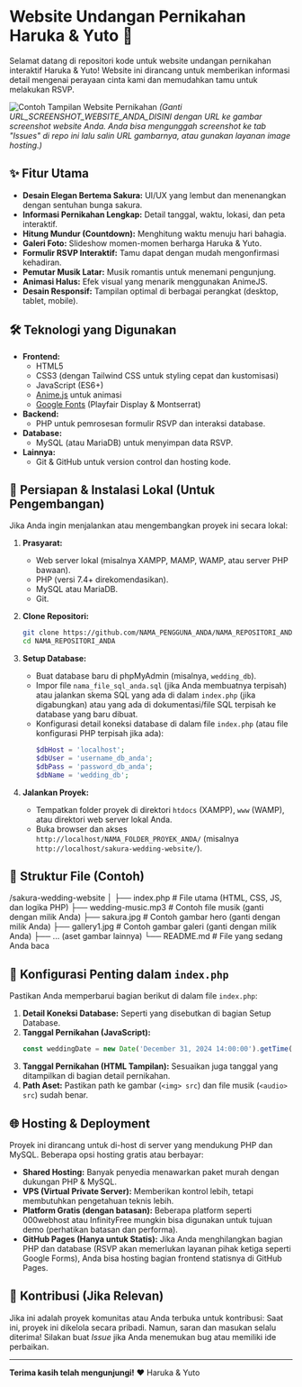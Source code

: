 # Website Undangan Pernikahan Haruka & Yuto 🌸

Selamat datang di repositori kode untuk website undangan pernikahan interaktif Haruka & Yuto! Website ini dirancang untuk memberikan informasi detail mengenai perayaan cinta kami dan memudahkan tamu untuk melakukan RSVP.

![Contoh Tampilan Website Pernikahan](URL_SCREENSHOT_WEBSITE_ANDA_DISINI)
*(Ganti URL_SCREENSHOT_WEBSITE_ANDA_DISINI dengan URL ke gambar screenshot website Anda. Anda bisa mengunggah screenshot ke tab "Issues" di repo ini lalu salin URL gambarnya, atau gunakan layanan image hosting.)*

## ✨ Fitur Utama

*   **Desain Elegan Bertema Sakura:** UI/UX yang lembut dan menenangkan dengan sentuhan bunga sakura.
*   **Informasi Pernikahan Lengkap:** Detail tanggal, waktu, lokasi, dan peta interaktif.
*   **Hitung Mundur (Countdown):** Menghitung waktu menuju hari bahagia.
*   **Galeri Foto:** Slideshow momen-momen berharga Haruka & Yuto.
*   **Formulir RSVP Interaktif:** Tamu dapat dengan mudah mengonfirmasi kehadiran.
*   **Pemutar Musik Latar:** Musik romantis untuk menemani pengunjung.
*   **Animasi Halus:** Efek visual yang menarik menggunakan AnimeJS.
*   **Desain Responsif:** Tampilan optimal di berbagai perangkat (desktop, tablet, mobile).

## 🛠️ Teknologi yang Digunakan

*   **Frontend:**
    *   HTML5
    *   CSS3 (dengan Tailwind CSS untuk styling cepat dan kustomisasi)
    *   JavaScript (ES6+)
    *   [Anime.js](https://animejs.com/) untuk animasi
    *   [Google Fonts](https://fonts.google.com/) (Playfair Display & Montserrat)
*   **Backend:**
    *   PHP untuk pemrosesan formulir RSVP dan interaksi database.
*   **Database:**
    *   MySQL (atau MariaDB) untuk menyimpan data RSVP.
*   **Lainnya:**
    *   Git & GitHub untuk version control dan hosting kode.

## 🚀 Persiapan & Instalasi Lokal (Untuk Pengembangan)

Jika Anda ingin menjalankan atau mengembangkan proyek ini secara lokal:

1.  **Prasyarat:**
    *   Web server lokal (misalnya XAMPP, MAMP, WAMP, atau server PHP bawaan).
    *   PHP (versi 7.4+ direkomendasikan).
    *   MySQL atau MariaDB.
    *   Git.

2.  **Clone Repositori:**
    ```bash
    git clone https://github.com/NAMA_PENGGUNA_ANDA/NAMA_REPOSITORI_ANDA.git
    cd NAMA_REPOSITORI_ANDA
    ```

3.  **Setup Database:**
    *   Buat database baru di phpMyAdmin (misalnya, `wedding_db`).
    *   Impor file `nama_file_sql_anda.sql` (jika Anda membuatnya terpisah) atau jalankan skema SQL yang ada di dalam `index.php` (jika digabungkan) atau yang ada di dokumentasi/file SQL terpisah ke database yang baru dibuat.
    *   Konfigurasi detail koneksi database di dalam file `index.php` (atau file konfigurasi PHP terpisah jika ada):
        ```php
        $dbHost = 'localhost';
        $dbUser = 'username_db_anda';
        $dbPass = 'password_db_anda';
        $dbName = 'wedding_db';
        ```

4.  **Jalankan Proyek:**
    *   Tempatkan folder proyek di direktori `htdocs` (XAMPP), `www` (WAMP), atau direktori web server lokal Anda.
    *   Buka browser dan akses `http://localhost/NAMA_FOLDER_PROYEK_ANDA/` (misalnya `http://localhost/sakura-wedding-website/`).

## 📝 Struktur File (Contoh)
/sakura-wedding-website
│
├── index.php # File utama (HTML, CSS, JS, dan logika PHP)
├── wedding-music.mp3 # Contoh file musik (ganti dengan milik Anda)
├── sakura.jpg # Contoh gambar hero (ganti dengan milik Anda)
├── gallery1.jpg # Contoh gambar galeri (ganti dengan milik Anda)
├── ... (aset gambar lainnya)
└── README.md # File yang sedang Anda baca

## 🔧 Konfigurasi Penting dalam `index.php`

Pastikan Anda memperbarui bagian berikut di dalam file `index.php`:

1.  **Detail Koneksi Database:** Seperti yang disebutkan di bagian Setup Database.
2.  **Tanggal Pernikahan (JavaScript):**
    ```javascript
    const weddingDate = new Date('December 31, 2024 14:00:00').getTime(); // GANTI TANGGAL INI!
    ```
3.  **Tanggal Pernikahan (HTML Tampilan):** Sesuaikan juga tanggal yang ditampilkan di bagian detail pernikahan.
4.  **Path Aset:** Pastikan path ke gambar (`<img> src`) dan file musik (`<audio> src`) sudah benar.

## 🌐 Hosting & Deployment

Proyek ini dirancang untuk di-host di server yang mendukung PHP dan MySQL. Beberapa opsi hosting gratis atau berbayar:

*   **Shared Hosting:** Banyak penyedia menawarkan paket murah dengan dukungan PHP & MySQL.
*   **VPS (Virtual Private Server):** Memberikan kontrol lebih, tetapi membutuhkan pengetahuan teknis lebih.
*   **Platform Gratis (dengan batasan):** Beberapa platform seperti 000webhost atau InfinityFree mungkin bisa digunakan untuk tujuan demo (perhatikan batasan dan performa).
*   **GitHub Pages (Hanya untuk Statis):** Jika Anda menghilangkan bagian PHP dan database (RSVP akan memerlukan layanan pihak ketiga seperti Google Forms), Anda bisa hosting bagian frontend statisnya di GitHub Pages.

## 🤝 Kontribusi (Jika Relevan)

Jika ini adalah proyek komunitas atau Anda terbuka untuk kontribusi:
Saat ini, proyek ini dikelola secara pribadi. Namun, saran dan masukan selalu diterima! Silakan buat *Issue* jika Anda menemukan bug atau memiliki ide perbaikan.

---

**Terima kasih telah mengunjungi!** ❤️
Haruka & Yuto
